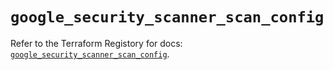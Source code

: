 # `google_security_scanner_scan_config`

Refer to the Terraform Registory for docs: [`google_security_scanner_scan_config`](https://registry.terraform.io/providers/hashicorp/google-beta/4.68.0/docs/resources/google_security_scanner_scan_config).
